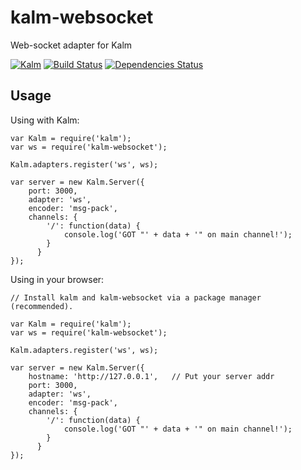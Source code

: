 # kalm-websocket

Web-socket adapter for Kalm

[![Kalm](https://img.shields.io/npm/v/kalm.svg)](https://www.npmjs.com/package/kalm)
[![Build Status](https://travis-ci.org/fed135/kalm-websocket.svg?branch=master)](https://travis-ci.org/fed135/kalm-websocket)
[![Dependencies Status](https://david-dm.org/fed135/Kalm.svg)](https://www.npmjs.com/package/kalm)

## Usage

Using with Kalm:

    var Kalm = require('kalm');
    var ws = require('kalm-websocket');
    
    Kalm.adapters.register('ws', ws);

    var server = new Kalm.Server({
	    port: 3000,
	    adapter: 'ws',
	    encoder: 'msg-pack',
	    channels: {
		    '/': function(data) {
			    console.log('GOT "' + data + '" on main channel!');
		    }
		  }
    });


Using in your browser:

    // Install kalm and kalm-websocket via a package manager (recommended).
		 
    var Kalm = require('kalm');
    var ws = require('kalm-websocket');
    
    Kalm.adapters.register('ws', ws);

    var server = new Kalm.Server({
	    hostname: 'http://127.0.0.1',	// Put your server addr
	    port: 3000,
	    adapter: 'ws',
	    encoder: 'msg-pack',
	    channels: {
		    '/': function(data) {
			    console.log('GOT "' + data + '" on main channel!');
		    }
		  }
    });

    